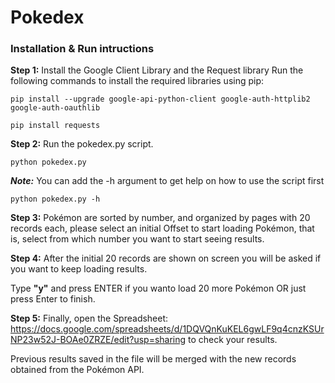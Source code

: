 # Pokedex

### Installation & Run intructions

**Step 1:** Install the Google Client Library and the Request library
Run the following commands to install the required libraries using pip:

`pip install --upgrade google-api-python-client google-auth-httplib2 google-auth-oauthlib`

`pip install requests`

**Step 2:** Run the pokedex.py script.

`python pokedex.py`

***Note:*** You can add the -h argument to get help on how to use the script first

`python pokedex.py -h`

**Step 3:** Pokémon are sorted by number, and organized by pages with 20 records each, please select an initial Offset to start loading Pokémon, that is, select from which number you want to start seeing results.

**Step 4:** After the initial 20 records are shown on screen you will be asked if you want to keep loading results.

Type **"y"** and press ENTER if you wanto load 20 more Pokémon OR just press Enter to finish.

**Step 5:** Finally, open the Spreadsheet: https://docs.google.com/spreadsheets/d/1DQVQnKuKEL6gwLF9q4cnzKSUrNP23w52J-BOAe0ZRZE/edit?usp=sharing to check your results.

Previous results saved in the file will be merged with the new records obtained from the Pokémon API.
